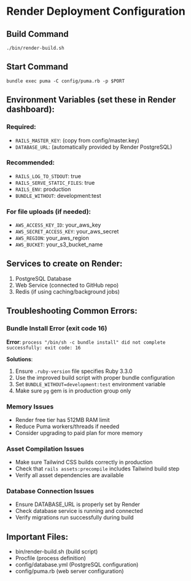 # Render Deployment Configuration

## Build Command
```
./bin/render-build.sh
```

## Start Command  
```
bundle exec puma -C config/puma.rb -p $PORT
```

## Environment Variables (set these in Render dashboard):

### Required:
- `RAILS_MASTER_KEY`: (copy from config/master.key)
- `DATABASE_URL`: (automatically provided by Render PostgreSQL)

### Recommended:
- `RAILS_LOG_TO_STDOUT`: true
- `RAILS_SERVE_STATIC_FILES`: true
- `RAILS_ENV`: production
- `BUNDLE_WITHOUT`: development:test

### For file uploads (if needed):
- `AWS_ACCESS_KEY_ID`: your_aws_key
- `AWS_SECRET_ACCESS_KEY`: your_aws_secret
- `AWS_REGION`: your_aws_region
- `AWS_BUCKET`: your_s3_bucket_name

## Services to create on Render:
1. PostgreSQL Database
2. Web Service (connected to GitHub repo)
3. Redis (if using caching/background jobs)

## Troubleshooting Common Errors:

### Bundle Install Error (exit code 16)
**Error**: `process "/bin/sh -c bundle install" did not complete successfully: exit code: 16`

**Solutions**:
1. Ensure `.ruby-version` file specifies Ruby 3.3.0
2. Use the improved build script with proper bundle configuration
3. Set `BUNDLE_WITHOUT=development:test` environment variable
4. Make sure `pg` gem is in production group only

### Memory Issues
- Render free tier has 512MB RAM limit
- Reduce Puma workers/threads if needed
- Consider upgrading to paid plan for more memory

### Asset Compilation Issues
- Make sure Tailwind CSS builds correctly in production
- Check that `rails assets:precompile` includes Tailwind build step
- Verify all asset dependencies are available

### Database Connection Issues
- Ensure DATABASE_URL is properly set by Render
- Check database service is running and connected
- Verify migrations run successfully during build

## Important Files:

- bin/render-build.sh (build script)
- Procfile (process definition)
- config/database.yml (PostgreSQL configuration)
- config/puma.rb (web server configuration)
